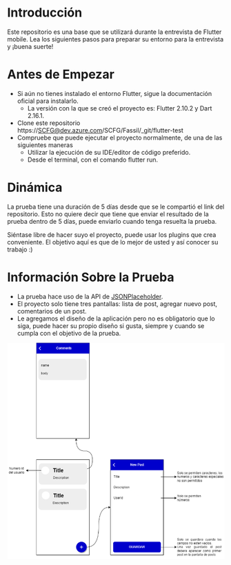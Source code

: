 # Introducción 
Este repositorio es una base que se utilizará durante la entrevista de Flutter mobile. Lea los siguientes pasos para preparar su entorno para la entrevista y ¡buena suerte!

# Antes de Empezar
*	Si aún no tienes instalado el entorno Flutter, sigue la documentación oficial para instalarlo.
    * La versión con la que se creó el proyecto es: Flutter 2.10.2 y Dart 2.16.1.
*	Clone este repositorio https://SCFG@dev.azure.com/SCFG/Fassil/_git/flutter-test
*	Compruebe que puede ejecutar el proyecto normalmente, de una de las siguientes maneras
    * Utilizar la ejecución de su IDE/editor de código preferido.
    * Desde el terminal, con el comando flutter run.

# Dinámica 
La prueba tiene una duración de 5 días desde que se le compartió el link del repositorio. Esto no quiere decir que tiene que enviar el resultado de la prueba dentro de 5 días, puede enviarlo cuando tenga resuelta la prueba.

Siéntase libre de hacer suyo el proyecto, puede usar los plugins que crea conveniente. El objetivo aquí es que de lo mejor de usted y así conocer su trabajo :)

# Información Sobre la Prueba
* La prueba hace uso de la API de [JSONPlaceholder](https://jsonplaceholder.typicode.com/).
* El proyecto solo tiene tres pantallas: lista de post, agregar nuevo post, comentarios de un post.
* Le agregamos el diseño de la aplicación pero no es obligatorio que lo siga, puede hacer su propio diseño si gusta, siempre y cuando se cumpla con el objetivo de la prueba.

![Alt text](prueba.png "Title")